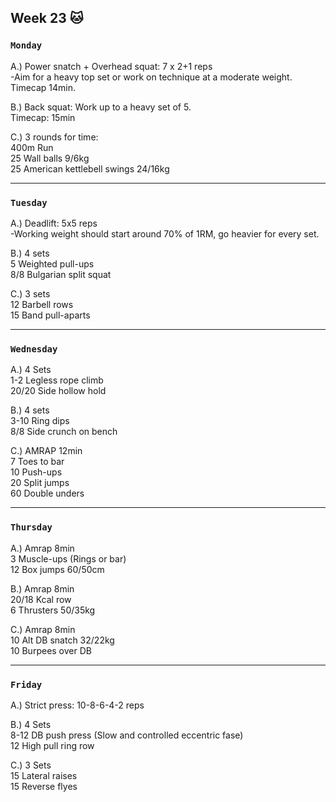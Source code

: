 ## Week 23  :cat: 

### `Monday`     
A.) Power snatch + Overhead squat: 7 x  2+1 reps  
-Aim for a heavy top set or work on technique at a moderate weight. Timecap 14min.   

B.) Back squat: Work up to a heavy set of 5.  
Timecap: 15min   

C.) 3 rounds for time:  
400m Run  
25 Wall balls 9/6kg  
25 American kettlebell swings 24/16kg    
  

---
### `Tuesday`

A.) Deadlift: 5x5 reps  
-Working weight should start around 70% of 1RM, go heavier for every set.    

B.) 4 sets  
5 Weighted pull-ups   
8/8 Bulgarian split squat   

C.) 3 sets  
12 Barbell rows  
15 Band pull-aparts   



----
### `Wednesday`
A.) 4 Sets   
1-2 Legless rope climb  
20/20 Side hollow hold   

B.) 4 sets  
3-10 Ring dips  
8/8 Side crunch on bench   

C.) AMRAP 12min  
7 Toes to bar   
10 Push-ups  
20 Split jumps  
60 Double unders  

----
### `Thursday`  

A.) Amrap 8min  
3 Muscle-ups (Rings or bar)   
12 Box jumps 60/50cm  

B.) Amrap 8min    
20/18 Kcal row   
6 Thrusters 50/35kg   

C.) Amrap 8min  
10 Alt DB snatch 32/22kg   
10 Burpees over DB    




---
### `Friday` 
A.) Strict press: 10-8-6-4-2 reps   

B.) 4 Sets  
8-12 DB push press (Slow and controlled eccentric fase)  
12 High pull ring row  

C.) 3 Sets     
15 Lateral raises  
15 Reverse flyes  
   




